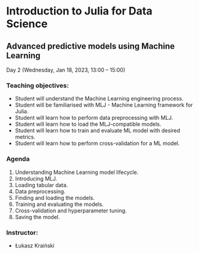 # Introduction to Julia for Data Science
## Advanced predictive models using Machine Learning
Day 2 (Wednesday, Jan 18, 2023, 13:00 – 15:00)

### Teaching objectives:
- Student will understand the Machine Learning engineering process.
- Student will be familiarised with MLJ - Machine Learning framework for Julia.
- Student will learn how to perform data preprocessing with MLJ.
- Student will learn how to load the MLJ-compatible models.
- Student will learn how to train and evaluate ML model with desired metrics.
- Student will learn how to perform cross-validation for a ML model.

### Agenda
1. Understanding Machine Learning model lifecycle.
2. Introducing MLJ.
3. Loading tabular data.
4. Data preprocessing.
5. Finding and loading the models.
6. Training and evaluating the models.
7. Cross-validation and hyperparameter tuning.
8. Saving the model.

### Instructor:
- Łukasz Kraiński
